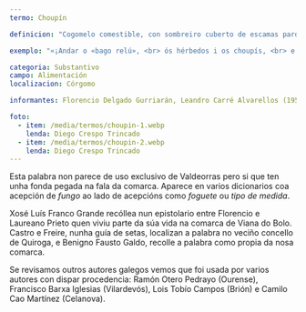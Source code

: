 ```yaml
---
termo: Choupín

definicion: "Cogomelo comestible, con sombreiro cuberto de escamas pardas,interior laminado e pé delgado cun anel móbil."

exemplo: "«¡Andar o «bago relú», <br> ós hérbedos i os choupís, <br> e deitarse ó «ventestate» <br> ó xeito dos lampantís!”». <br>Florencio Delgado Gurriarán, poema <em>Córgomo de Valdeorras</em>."

categoria: Substantivo
campo: Alimentación
localizacion: Córgomo

informantes: Florencio Delgado Gurriarán, Leandro Carré Alvarellos (1951), Xosé Lois Franco Grande (1972), Elixio Rivas Quintas (1978),

foto:
  - item: /media/termos/choupin-1.webp
    lenda: Diego Crespo Trincado
  - item: /media/termos/choupin-2.webp
    lenda: Diego Crespo Trincado
---
```


Esta palabra non parece de uso exclusivo de Valdeorras pero si que ten unha fonda pegada na fala da comarca. Aparece en varios dicionarios coa acepción de _fungo_ ao lado de acepcións como _foguete_ ou _tipo de medida_.

Xosé Luís Franco Grande recóllea nun epistolario entre Florencio e Laureano Prieto quen viviu parte da súa vida na comarca de Viana do Bolo. Castro e Freire, nunha guía de setas, localizan a palabra no veciño concello de Quiroga, e Benigno Fausto Galdo, recolle a palabra como propia da nosa comarca.

Se revisamos outros autores galegos vemos que foi usada por varios autores con dispar procedencia: Ramón Otero Pedrayo (Ourense), Francisco Barxa Iglesias (Vilardevós), Lois Tobío Campos (Brión) e Camilo Cao Martínez (Celanova).
